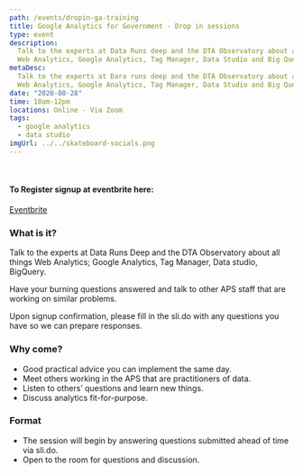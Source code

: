 ```yaml
---
path: /events/dropin-ga-training
title: Google Analytics for Government - Drop in sessions
type: event
description:
  Talk to the experts at Data Runs deep and the DTA Observatory about all things
  Web Analytics, Google Analytics, Tag Manager, Data Studio and Big Query.
metaDesc:
  Talk to the experts at Dara runs deep and the DTA Observatory about all things
  Web Analytics, Google Analytics, Tag Manager, Data Studio and Big Query.
date: "2020-08-28"
time: 10am-12pm
locations: Online - Via Zoom
tags:
  - google analytics
  - data studio
imgUrl: ../../skateboard-socials.png
---
```


<br/>

#### To Register signup at eventbrite here:

[Eventbrite](https://www.eventbrite.com.au/e/google-analytics-for-government-drop-in-sessions-tickets-115818366853)

### What is it?

Talk to the experts at Data Runs Deep and the DTA Observatory about all things
Web Analytics; Google Analytics, Tag Manager, Data studio, BigQuery.

Have your burning questions answered and talk to other APS staff that are
working on similar problems.

Upon signup confirmation, please fill in the sli.do with any questions you have
so we can prepare responses.

### Why come?

- Good practical advice you can implement the same day.
- Meet others working in the APS that are practitioners of data.
- Listen to others’ questions and learn new things.
- Discuss analytics fit-for-purpose.

### Format

- The session will begin by answering questions submitted ahead of time via
  sli.do.
- Open to the room for questions and discussion.
